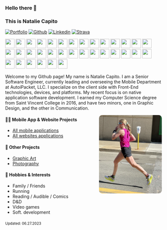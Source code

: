 ### Hello there 👋 
### This is Natalie Capito

[![Portfolio](https://img.shields.io/badge/-Github-000?style=flat&logo=Github&logoColor=white)](https://sleepylunadesigns.com/)
[![Github](https://img.shields.io/badge/-Github-000?style=flat&logo=Github&logoColor=white)](https://github.com/nataliecapito)
[![Linkedin](https://img.shields.io/badge/-LinkedIn-blue?style=flat&logo=Linkedin&logoColor=white)](https://www.linkedin.com/in/natalie-capito-33130112b/)
[![Strava](https://img.shields.io/badge/-Gmail-c14438?style=flat&logo=Gmail&logoColor=white)](https://www.strava.com/athletes/71219674)

<p align="left">
    <img src="https://cdn.jsdelivr.net/gh/devicons/devicon/icons/android/android-plain.svg" width="30px" height="30px" />
    <img src="https://cdn.jsdelivr.net/gh/devicons/devicon/icons/androidstudio/androidstudio-original.svg" width="30px" height="30px" />
    <img src="https://cdn.jsdelivr.net/gh/devicons/devicon/icons/apple/apple-original.svg" width="30px" height="30px" />
    <img src="https://cdn.jsdelivr.net/gh/devicons/devicon/icons/atom/atom-original.svg"width="30px" height="30px" />
    <img src="https://cdn.jsdelivr.net/gh/devicons/devicon/icons/bitbucket/bitbucket-original.svg"width="30px" height="30px" />
    <img src="https://cdn.jsdelivr.net/gh/devicons/devicon/icons/chrome/chrome-original.svg" width="30px" height="30px" />
    <img src="https://cdn.jsdelivr.net/gh/devicons/devicon/icons/confluence/confluence-original.svg" width="30px" height="30px" />
    <img src="https://cdn.jsdelivr.net/gh/devicons/devicon/icons/css3/css3-original.svg" width="30px" height="30px" />
    <img src="https://cdn.jsdelivr.net/gh/devicons/devicon/icons/eslint/eslint-original.svg" width="30px" height="30px" />
    <img src="https://cdn.jsdelivr.net/gh/devicons/devicon/icons/firebase/firebase-plain.svg" width="30px" height="30px" />
    <img src="https://cdn.jsdelivr.net/gh/devicons/devicon/icons/firefox/firefox-original.svg" width="30px" height="30px" />
    <img src="https://cdn.jsdelivr.net/gh/devicons/devicon/icons/git/git-original.svg" width="30px" height="30px" />
    <img src="https://cdn.jsdelivr.net/gh/devicons/devicon/icons/github/github-original.svg" width="30px" height="30px" />
    <img src="https://cdn.jsdelivr.net/gh/devicons/devicon/icons/gradle/gradle-plain.svg" width="30px" height="30px" />
    <img src="https://cdn.jsdelivr.net/gh/devicons/devicon/icons/html5/html5-original.svg" width="30px" height="30px" />
    <img src="https://cdn.jsdelivr.net/gh/devicons/devicon/icons/ie10/ie10-original.svg"width="30px" height="30px" />
    <img src="https://cdn.jsdelivr.net/gh/devicons/devicon/icons/javascript/javascript-original.svg" width="30px" height="30px" />
    <img src="https://cdn.jsdelivr.net/gh/devicons/devicon/icons/jest/jest-plain.svg" width="30px" height="30px" />
    <img src="https://cdn.jsdelivr.net/gh/devicons/devicon/icons/jira/jira-original.svg" width="30px" height="30px" />
    <img src="https://cdn.jsdelivr.net/gh/devicons/devicon/icons/nodejs/nodejs-original.svg" width="30px" height="30px" />
    <img src="https://cdn.jsdelivr.net/gh/devicons/devicon/icons/npm/npm-original-wordmark.svg"width="30px" height="30px" />
    <img src="https://cdn.jsdelivr.net/gh/devicons/devicon/icons/objectivec/objectivec-plain.svg"width="30px" height="30px" />
    <img src="https://cdn.jsdelivr.net/gh/devicons/devicon/icons/photoshop/photoshop-plain.svg" width="30px" height="30px" />
    <img src="https://cdn.jsdelivr.net/gh/devicons/devicon/icons/react/react-original.svg" width="30px" height="30px" />
    <img src="https://cdn.jsdelivr.net/gh/devicons/devicon/icons/redux/redux-original.svg" width="30px" height="30px" />
    <img src="https://cdn.jsdelivr.net/gh/devicons/devicon/icons/safari/safari-original.svg" width="30px" height="30px" />
    <img src="https://cdn.jsdelivr.net/gh/devicons/devicon/icons/sass/sass-original.svg" width="30px" height="30px" />
    <img src="https://cdn.jsdelivr.net/gh/devicons/devicon/icons/slack/slack-original.svg" width="30px" height="30px" />
    <img src="https://cdn.jsdelivr.net/gh/devicons/devicon/icons/sourcetree/sourcetree-original.svg" width="30px" height="30px" />
    <img src="https://cdn.jsdelivr.net/gh/devicons/devicon/icons/swift/swift-original.svg" width="30px" height="30px" />
    <img src="https://cdn.jsdelivr.net/gh/devicons/devicon/icons/trello/trello-plain.svg" width="30px" height="30px" />
    <img src="https://cdn.jsdelivr.net/gh/devicons/devicon/icons/typescript/typescript-original.svg" width="30px" height="30px" />
    <img src="https://cdn.jsdelivr.net/gh/devicons/devicon/icons/visualstudio/visualstudio-plain.svg" width="30px" height="30px" />
    <img src="https://cdn.jsdelivr.net/gh/devicons/devicon/icons/xcode/xcode-original.svg" width="30px" height="30px" />
</p>

Welcome to my Github page! My name is Natalie Capito. I am a Senior Software Engineer, currently leading and overseeing the Mobile Department at AutoiPacket, LLC. I specialize on the client side with Front-End technologies, devices, and platforms. My recent focus is on native application software development. I earned my Computer Science degree from Saint Vincent College in 2016, and have two minors, one in Graphic Design, and the other in Communication.

<img 
    align="right" 
    alt="img" 
    src="/images/run.png" 
    width="40%" 
    height="auto" 
    style="overflow: hidden; border-radius: 10px; margin: 0px; padding: 0px;"
/>

#### 👨‍💻 Mobile App & Website Projects
- [All mobile applications](https://github.com/nataliecapito/All-MobileApps)
- [All websites applications](https://github.com/nataliecapito/All-Websites)

#### 🌱 Other Projects 
- [Graphic Art](https://photos.app.goo.gl/bUb9qQmxvQ56SaYh6)
- [Photography](https://photos.app.goo.gl/enNMhKWtqmFwa5Aw5)

#### 🔭 Hobbies & Interests
- Family / Friends
- Running
- Reading / Audible / Comics
- D&D
- Video games
- Soft. development

<sub>Updated: 06.27.2023</sub>
